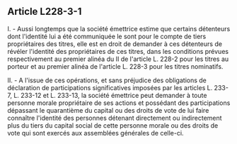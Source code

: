 Article L228-3-1
----
I. - Aussi longtemps que la société émettrice estime que certains détenteurs
dont l'identité lui a été communiquée le sont pour le compte de tiers
propriétaires des titres, elle est en droit de demander à ces détenteurs de
révéler l'identité des propriétaires de ces titres, dans les conditions prévues
respectivement au premier alinéa du II de l'article L. 228-2 pour les titres au
porteur et au premier alinéa de l'article L. 228-3 pour les titres nominatifs.

II. - A l'issue de ces opérations, et sans préjudice des obligations de
déclaration de participations significatives imposées par les articles L. 233-7,
L. 233-12 et L. 233-13, la société émettrice peut demander à toute personne
morale propriétaire de ses actions et possédant des participations dépassant le
quarantième du capital ou des droits de vote de lui faire connaître l'identité
des personnes détenant directement ou indirectement plus du tiers du capital
social de cette personne morale ou des droits de vote qui sont exercés aux
assemblées générales de celle-ci.
